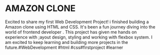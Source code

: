 # AMAZON CLONE
 Excited to share my first Web Development Project! i finished building a Amazon clone using HTML and CSS. It's been a fun journey diving into the world of frontend developer . This project has given me hands on experience with ;ayout design, styling and working with flexbox system. I am excited to keep learning and building more projects in the future.#WebDevelopment #html #css#firstproject #learner  

